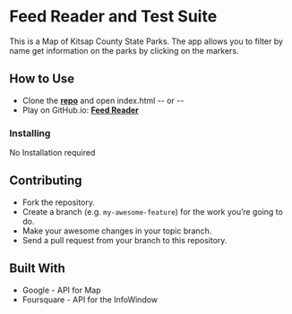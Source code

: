 # Feed Reader and Test Suite

This is a Map of Kitsap County State Parks. The app allows you to filter by name get information on the parks by clicking on the markers.

## How to Use

- Clone the **[repo](https://github.com/jtvkw2/Map)** and open index.html -- or --
- Play on GitHub.io: **[Feed Reader](https://jtvkw2.github.io/Map/)**

### Installing

No Installation required

## Contributing

- Fork the repository.
- Create a branch (e.g. `my-awesome-feature`) for the work you’re going to do.
- Make your awesome changes in your topic branch.
- Send a pull request from your branch to this repository.

## Built With

* Google - API for Map
* Foursquare - API for the InfoWindow
